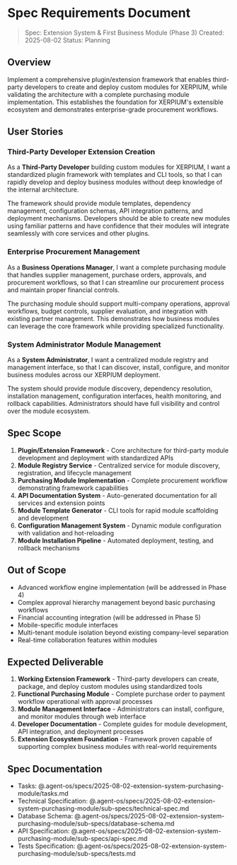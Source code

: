 # Spec Requirements Document

> Spec: Extension System & First Business Module (Phase 3)
> Created: 2025-08-02
> Status: Planning

## Overview

Implement a comprehensive plugin/extension framework that enables third-party developers to create and deploy custom modules for XERPIUM, while validating the architecture with a complete purchasing module implementation. This establishes the foundation for XERPIUM's extensible ecosystem and demonstrates enterprise-grade procurement workflows.

## User Stories

### Third-Party Developer Extension Creation

As a **Third-Party Developer** building custom modules for XERPIUM, I want a standardized plugin framework with templates and CLI tools, so that I can rapidly develop and deploy business modules without deep knowledge of the internal architecture.

The framework should provide module templates, dependency management, configuration schemas, API integration patterns, and deployment mechanisms. Developers should be able to create new modules using familiar patterns and have confidence that their modules will integrate seamlessly with core services and other plugins.

### Enterprise Procurement Management

As a **Business Operations Manager**, I want a complete purchasing module that handles supplier management, purchase orders, approvals, and procurement workflows, so that I can streamline our procurement process and maintain proper financial controls.

The purchasing module should support multi-company operations, approval workflows, budget controls, supplier evaluation, and integration with existing partner management. This demonstrates how business modules can leverage the core framework while providing specialized functionality.

### System Administrator Module Management

As a **System Administrator**, I want a centralized module registry and management interface, so that I can discover, install, configure, and monitor business modules across our XERPIUM deployment.

The system should provide module discovery, dependency resolution, installation management, configuration interfaces, health monitoring, and rollback capabilities. Administrators should have full visibility and control over the module ecosystem.

## Spec Scope

1. **Plugin/Extension Framework** - Core architecture for third-party module development and deployment with standardized APIs
2. **Module Registry Service** - Centralized service for module discovery, registration, and lifecycle management
3. **Purchasing Module Implementation** - Complete procurement workflow demonstrating framework capabilities
4. **API Documentation System** - Auto-generated documentation for all services and extension points
5. **Module Template Generator** - CLI tools for rapid module scaffolding and development
6. **Configuration Management System** - Dynamic module configuration with validation and hot-reloading
7. **Module Installation Pipeline** - Automated deployment, testing, and rollback mechanisms

## Out of Scope

- Advanced workflow engine implementation (will be addressed in Phase 4)
- Complex approval hierarchy management beyond basic purchasing workflows
- Financial accounting integration (will be addressed in Phase 5)
- Mobile-specific module interfaces
- Multi-tenant module isolation beyond existing company-level separation
- Real-time collaboration features within modules

## Expected Deliverable

1. **Working Extension Framework** - Third-party developers can create, package, and deploy custom modules using standardized tools
2. **Functional Purchasing Module** - Complete purchase order to payment workflow operational with approval processes
3. **Module Management Interface** - Administrators can install, configure, and monitor modules through web interface
4. **Developer Documentation** - Complete guides for module development, API integration, and deployment processes
5. **Extension Ecosystem Foundation** - Framework proven capable of supporting complex business modules with real-world requirements

## Spec Documentation

- Tasks: @.agent-os/specs/2025-08-02-extension-system-purchasing-module/tasks.md
- Technical Specification: @.agent-os/specs/2025-08-02-extension-system-purchasing-module/sub-specs/technical-spec.md
- Database Schema: @.agent-os/specs/2025-08-02-extension-system-purchasing-module/sub-specs/database-schema.md
- API Specification: @.agent-os/specs/2025-08-02-extension-system-purchasing-module/sub-specs/api-spec.md
- Tests Specification: @.agent-os/specs/2025-08-02-extension-system-purchasing-module/sub-specs/tests.md